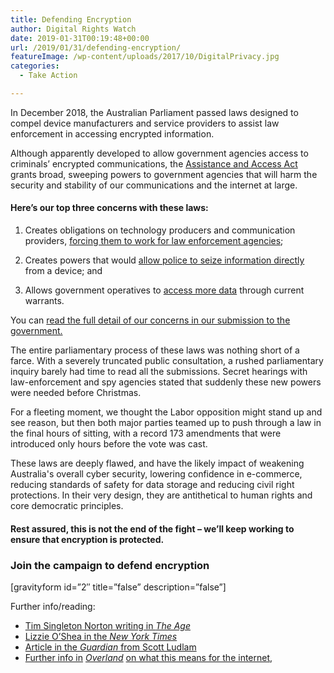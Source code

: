 ```yaml
---
title: Defending Encryption
author: Digital Rights Watch
date: 2019-01-31T00:19:48+00:00
url: /2019/01/31/defending-encryption/
featureImage: /wp-content/uploads/2017/10/DigitalPrivacy.jpg
categories:
  - Take Action

---
```

In December 2018, the Australian Parliament passed laws designed to compel device manufacturers and service providers to assist law enforcement in accessing encrypted information.

Although apparently developed to allow government agencies access to criminals&#8217; encrypted communications, the [Assistance and Access Act][1] grants broad, sweeping powers to government agencies that will harm the security and stability of our communications and the internet at large.<figure class="wp-block-embed-youtube wp-block-embed is-type-video is-provider-youtube wp-has-aspect-ratio wp-embed-aspect-16-9">

<div class="wp-block-embed__wrapper">
</div></figure>

#### **Here&#8217;s our top three concerns with these laws:**

  1. Creates obligations on technology producers and communication providers, <span style="text-decoration: underline;">forcing them to work for law enforcement agencies</span>;

  2. Creates powers that would <span style="text-decoration: underline;">allow police to seize information directly</span> from a device; and
  3. Allows government operatives to <span style="text-decoration: underline;">access more data</span> through current warrants.


You can [read the full detail of our concerns in our submission to the government.][2]

The entire parliamentary process of these laws was nothing short of a farce. With a severely truncated public consultation, a rushed parliamentary inquiry barely had time to read all the submissions. Secret hearings with law-enforcement and spy agencies stated that suddenly these new powers were needed before Christmas.

For a fleeting moment, we thought the Labor opposition might stand up and see reason, but then both major parties teamed up to push through a law in the final hours of sitting, with a record 173 amendments that were introduced only hours before the vote was cast.

These laws are deeply flawed, and have the likely impact of weakening Australia's overall cyber security, lowering confidence in e-commerce, reducing standards of safety for data storage and reducing civil right protections. In their very design, they are antithetical to human rights and core democratic principles.

#### Rest assured, this is not the end of the fight &#8211; we&#8217;ll keep working to ensure that encryption is protected.

### Join the campaign to defend encryption

[gravityform id=&#8221;2&#8243; title=&#8221;false&#8221; description=&#8221;false&#8221;]

Further info/reading:


  * [Tim Singleton Norton writing in _The Age_][3]
  * [Lizzie O&#8217;Shea in the _New York Times_][4]
  * [Article in the _Guardian_ from Scott Ludlam][5]
  * [Further info in][6] _[Overland][6]_ [on what this means for the internet,][6]

 [1]: https://www.legislation.gov.au/Details/C2018A00148
 [2]: https://digitalrightswatch.org.au/2018/10/12/submission-to-pjcis-on-the-assistance-and-access-bill-2018/
 [3]: https://www.theage.com.au/politics/federal/one-giant-step-backwards-for-cyber-security-in-encryption-bill-fiasco-20181209-p50l5a.html
 [4]: https://www.nytimes.com/2018/09/04/opinion/australia-encryption-surveillance-bill.html
 [5]: https://www.theguardian.com/commentisfree/2018/aug/16/the-government-is-ratcheting-up-its-surveillance-powers-but-we-can-stop-this
 [6]: https://overland.org.au/2018/09/sleepwalking-into-a-digital-dystopia/
